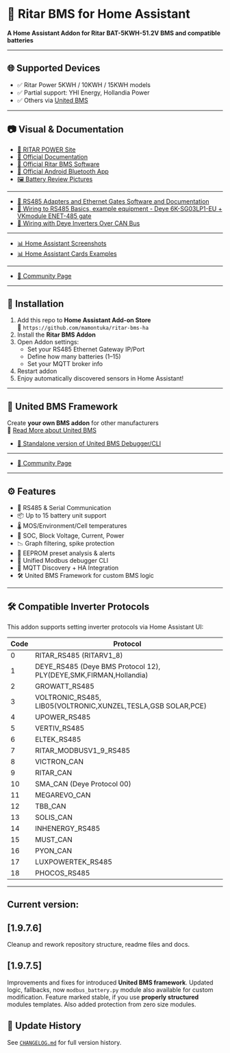 # 🔋 Ritar BMS for Home Assistant
**A Home Assistant Addon for Ritar BAT-5KWH-51.2V BMS and compatible batteries**

---

## 🌐 Supported Devices

- ✅ Ritar Power 5KWH / 10KWH / 15KWH models
- ✅ Partial support: YHI Energy, Hollandia Power
- ✅ Others via [United BMS](#-united-bms-framework)

---

## 📷 Visual & Documentation

- [📄 RITAR POWER Site](https://www.gptess.com/lithium-ion_battery_System/66.html)
- [📄 Official Documentation](https://github.com/mamontuka/ritar-bms-ha/tree/main/software_and_documentation/Ritar_official_software_and_documentation/documentation)
- [🔧 Official Ritar BMS Software](https://github.com/mamontuka/ritar-bms-ha/tree/main/software_and_documentation/Ritar_official_software_and_documentation/software/windows)
- [📱 Official Android Bluetooth App](https://github.com/mamontuka/ritar-bms-ha/tree/main/software_and_documentation/Ritar_official_software_and_documentation/software/android)
- [🖼 Battery Review Pictures](https://github.com/mamontuka/ritar-bms-ha/blob/main/software_and_documentation/Ritar_official_software_and_documentation/review_pictures/README.md)

---

- [🔌 RS485 Adapters and Ethernet Gates Software and Documentation](https://github.com/mamontuka/ritar-bms-ha/tree/main/software_and_documentation/RS485_adapters_and_ethernet_gates)
- [🔌 Wiring to RS485 Basics, example equipment - Deye 6K-SG03LP1-EU + VKmodule ENET-485 gate](https://github.com/mamontuka/ritar-bms-ha/tree/main/software_and_documentation/RS485_adapters_and_ethernet_gates/VKmodule.com.ua_Enet-485/README.md)
- [🔌 Wiring with Deye Inverters Over CAN Bus](https://github.com/mamontuka/ritar-bms-ha/blob/main/software_and_documentation/RS485_adapters_and_ethernet_gates/UNDOCUMENTED_WIRING_WITH_DEYE/README.md)

---

- [📊 Home Assistant Screenshots](https://github.com/mamontuka/ritar-bms-ha/blob/main/software_and_documentation/Homeassistant/homeassistant_screenshots/README.md)
- [📊 Home Assistant Cards Examples](https://github.com/mamontuka/ritar-bms-ha/tree/main/software_and_documentation/Homeassistant/homeassistant_cards)
---

- [💬 Community Page](https://community.home-assistant.io/t/ritar-bat-5kwh-51-2v-lifepo4-battery/)

---

## 🔧 Installation

1. Add this repo to **Home Assistant Add-on Store**  
   📍 `https://github.com/mamontuka/ritar-bms-ha`
2. Install the **Ritar BMS Addon**
3. Open Addon settings:
   - Set your RS485 Ethernet Gateway IP/Port
   - Define how many batteries (1–15)
   - Set your MQTT broker info
4. Restart addon
5. Enjoy automatically discovered sensors in Home Assistant!

---

## 🧩 United BMS Framework

Create **your own BMS addon** for other manufacturers  
🔗 [Read More about United BMS](https://github.com/mamontuka/ritar-bms-ha/blob/main/united_bms/README.md)

- [🧰 Standalone version of United BMS Debugger/CLI](https://github.com/mamontuka/ritar-bms-ha/tree/main/united_bms/united_bms_standalone_cli)

---

- [💬 Community Page](https://community.home-assistant.io/t/united-bms-framework/)

---

## ⚙️ Features

- 🔁 RS485 & Serial Communication
- 📦 Up to 15 battery unit support
- 🌡 MOS/Environment/Cell temperatures
- 🔋 SOC, Block Voltage, Current, Power
- 📉 Graph filtering, spike protection
- 🧠 EEPROM preset analysis & alerts
- 🧪 Unified Modbus debugger CLI
- 📢 MQTT Discovery + HA Integration
- 🛠 United BMS Framework for custom BMS logic

---

## 🛠 Compatible Inverter Protocols

This addon supports setting inverter protocols via Home Assistant UI:

| Code | Protocol |
|------|----------|
| 0  | RITAR_RS485 (RITARV1_8) |
| 1  | DEYE_RS485 (Deye BMS Protocol 12), PLY(DEYE,SMK,FIRMAN,Hollandia) |
| 2  | GROWATT_RS485 |
| 3  | VOLTRONIC_RS485, LIB05(VOLTRONIC,XUNZEL,TESLA,GSB SOLAR,PCE) |
| 4  | UPOWER_RS485 |
| 5  | VERTIV_RS485 |
| 6  | ELTEK_RS485 |
| 7  | RITAR_MODBUSV1_9_RS485 |
| 8  | VICTRON_CAN |
| 9  | RITAR_CAN |
| 10 | SMA_CAN (Deye Protocol 00) |
| 11 | MEGAREVO_CAN |
| 12 | TBB_CAN |
| 13 | SOLIS_CAN |
| 14 | INHENERGY_RS485 |
| 15 | MUST_CAN |
| 16 | PYON_CAN |
| 17 | LUXPOWERTEK_RS485 |
| 18 | PHOCOS_RS485 |

---

## Current version:

## [1.9.7.6]
Cleanup and rework repository structure, readme files and docs.

## [1.9.7.5]
Improvements and fixes for introduced **United BMS framework**. Updated logic, fallbacks, now `modbus_battery.py` module also available for custom modification. Feature marked stable, if you use **properly structured** modules templates. Also added protection from zero size modules.

## 🧾 Update History

See [`CHANGELOG.md`](https://github.com/mamontuka/ritar-bms-ha/blob/main/CHANGELOG.md) for full version history.

